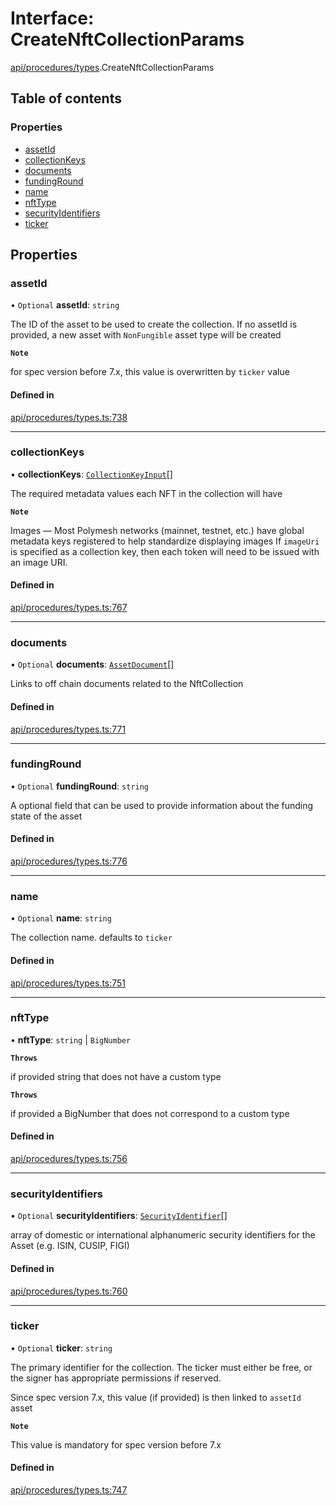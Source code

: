 # Interface: CreateNftCollectionParams

[api/procedures/types](../wiki/api.procedures.types).CreateNftCollectionParams

## Table of contents

### Properties

- [assetId](../wiki/api.procedures.types.CreateNftCollectionParams#assetid)
- [collectionKeys](../wiki/api.procedures.types.CreateNftCollectionParams#collectionkeys)
- [documents](../wiki/api.procedures.types.CreateNftCollectionParams#documents)
- [fundingRound](../wiki/api.procedures.types.CreateNftCollectionParams#fundinground)
- [name](../wiki/api.procedures.types.CreateNftCollectionParams#name)
- [nftType](../wiki/api.procedures.types.CreateNftCollectionParams#nfttype)
- [securityIdentifiers](../wiki/api.procedures.types.CreateNftCollectionParams#securityidentifiers)
- [ticker](../wiki/api.procedures.types.CreateNftCollectionParams#ticker)

## Properties

### assetId

• `Optional` **assetId**: `string`

The ID of the asset to be used to create the collection.
If no assetId is provided, a new asset with `NonFungible` asset type will be created

**`Note`**

for spec version before 7.x, this value is overwritten by `ticker` value

#### Defined in

[api/procedures/types.ts:738](https://github.com/PolymeshAssociation/polymesh-sdk/blob/9a8715021/src/api/procedures/types.ts#L738)

___

### collectionKeys

• **collectionKeys**: [`CollectionKeyInput`](../wiki/api.procedures.types#collectionkeyinput)[]

The required metadata values each NFT in the collection will have

**`Note`**

Images — Most Polymesh networks (mainnet, testnet, etc.) have global metadata keys registered to help standardize displaying images
If `imageUri` is specified as a collection key, then each token will need to be issued with an image URI.

#### Defined in

[api/procedures/types.ts:767](https://github.com/PolymeshAssociation/polymesh-sdk/blob/9a8715021/src/api/procedures/types.ts#L767)

___

### documents

• `Optional` **documents**: [`AssetDocument`](../wiki/api.entities.Asset.types.AssetDocument)[]

Links to off chain documents related to the NftCollection

#### Defined in

[api/procedures/types.ts:771](https://github.com/PolymeshAssociation/polymesh-sdk/blob/9a8715021/src/api/procedures/types.ts#L771)

___

### fundingRound

• `Optional` **fundingRound**: `string`

A optional field that can be used to provide information about the funding state of the asset

#### Defined in

[api/procedures/types.ts:776](https://github.com/PolymeshAssociation/polymesh-sdk/blob/9a8715021/src/api/procedures/types.ts#L776)

___

### name

• `Optional` **name**: `string`

The collection name. defaults to `ticker`

#### Defined in

[api/procedures/types.ts:751](https://github.com/PolymeshAssociation/polymesh-sdk/blob/9a8715021/src/api/procedures/types.ts#L751)

___

### nftType

• **nftType**: `string` \| `BigNumber`

**`Throws`**

if provided string that does not have a custom type

**`Throws`**

if provided a BigNumber that does not correspond to a custom type

#### Defined in

[api/procedures/types.ts:756](https://github.com/PolymeshAssociation/polymesh-sdk/blob/9a8715021/src/api/procedures/types.ts#L756)

___

### securityIdentifiers

• `Optional` **securityIdentifiers**: [`SecurityIdentifier`](../wiki/api.entities.Asset.types.SecurityIdentifier)[]

array of domestic or international alphanumeric security identifiers for the Asset (e.g. ISIN, CUSIP, FIGI)

#### Defined in

[api/procedures/types.ts:760](https://github.com/PolymeshAssociation/polymesh-sdk/blob/9a8715021/src/api/procedures/types.ts#L760)

___

### ticker

• `Optional` **ticker**: `string`

The primary identifier for the collection.
The ticker must either be free, or the signer has appropriate permissions if reserved.

Since spec version 7.x, this value (if provided) is then linked to `assetId` asset

**`Note`**

This value is mandatory for spec version before 7.x

#### Defined in

[api/procedures/types.ts:747](https://github.com/PolymeshAssociation/polymesh-sdk/blob/9a8715021/src/api/procedures/types.ts#L747)
